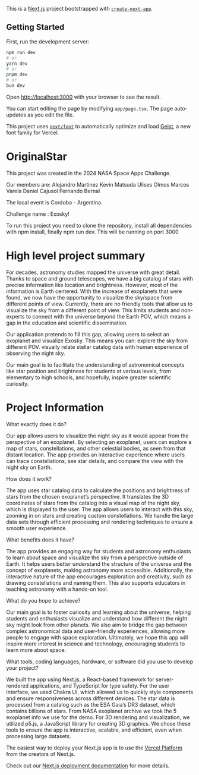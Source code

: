 This is a [Next.js](https://nextjs.org) project bootstrapped with [`create-next-app`](https://nextjs.org/docs/app/api-reference/cli/create-next-app).

## Getting Started

First, run the development server:

```bash
npm run dev
# or
yarn dev
# or
pnpm dev
# or
bun dev
```

Open [http://localhost:3000](http://localhost:3000) with your browser to see the result.

You can start editing the page by modifying `app/page.tsx`. The page auto-updates as you edit the file.

This project uses [`next/font`](https://nextjs.org/docs/app/building-your-application/optimizing/fonts) to automatically optimize and load [Geist](https://vercel.com/font), a new font family for Vercel.

# OriginalStar

This project was created in the 2024 NASA Space Apps Challenge.

Our members are:
Alejandro Martinez
Kevin Matsuda
Ulises Olmos
Marcos Varela
Daniel Cajusol
Fernando Bernal

The local event is Cordoba - Argentina.

Challenge name : Exosky!

To run this project you need to clone the repository, install all dependencies with npm install, finally npm run dev. This will be running on port 3000

# High level project summary

For decades, astronomy studies mapped the universe with great detail. Thanks to space and ground telescopes, we have a big catalog of stars with precise information like location and brightness. However, most of the information is Earth centered. With the increase of exoplanets that were found, we now have the opportunity to visualize the sky/space from different points of view. 
Currently, there are no friendly tools that allow us to visualize the sky from a different point of view. This limits students and non-experts to connect with the universe beyond the Earth POV, which means a gap in the education and scientific dissemination.

Our application pretends to fill this gap, allowing users to select an exoplanet and visualize Exosky. This means you can:
explore the sky from different POV.
visually relate stellar catalog data with human experience of observing the night sky.

Our main goal is to facilitate the understanding of astronomical concepts like star position and brightness for students at various levels, from elementary to high schools, and hopefully, inspire greater scientific curiosity.

# Project Information

What exactly does it do?

Our app allows users to visualize the night sky as it would appear from the perspective of an exoplanet. By selecting an exoplanet, users can explore a map of stars, constellations, and other celestial bodies, as seen from that distant location. The app provides an interactive experience where users can trace constellations, see star details, and compare the view with the night sky on Earth.

How does it work?

The app uses star catalog data to calculate the positions and brightness of stars from the chosen exoplanet’s perspective. It translates the 3D coordinates of stars from the catalog into a visual map of the night sky, which is displayed to the user. The app allows users to interact with this sky, zooming in on stars and creating custom constellations. We handle the large data sets through efficient processing and rendering techniques to ensure a smooth user experience.

What benefits does it have?

The app provides an engaging way for students and astronomy enthusiasts to learn about space and visualize the sky from a perspective outside of Earth. It helps users better understand the structure of the universe and the concept of exoplanets, making astronomy more accessible. Additionally, the interactive nature of the app encourages exploration and creativity, such as drawing constellations and naming them. This also supports educators in teaching astronomy with a hands-on tool.

What do you hope to achieve?

Our main goal is to foster curiosity and learning about the universe, helping students and enthusiasts visualize and understand how different the night sky might look from other planets. We also aim to bridge the gap between complex astronomical data and user-friendly experiences, allowing more people to engage with space exploration. Ultimately, we hope this app will inspire more interest in science and technology, encouraging students to learn more about space.

What tools, coding languages, hardware, or software did you use to develop your project?

We built the app using Next.js, a React-based framework for server-rendered applications, and TypeScript for type safety. For the user interface, we used Chakra UI, which allowed us to quickly style components and ensure responsiveness across different devices. The star data is processed from a catalog such as the ESA Gaia’s DR3 dataset, which contains billions of stars. From NASA exoplanet archive we took the 5 exoplanet info we use for the demo. For 3D rendering and visualization, we utilized p5.js, a JavaScript library for creating 3D graphics. We chose these tools to ensure the app is interactive, scalable, and efficient, even when processing large datasets.

The easiest way to deploy your Next.js app is to use the [Vercel Platform](https://vercel.com/new?utm_medium=default-template&filter=next.js&utm_source=create-next-app&utm_campaign=create-next-app-readme) from the creators of Next.js.

Check out our [Next.js deployment documentation](https://nextjs.org/docs/app/building-your-application/deploying) for more details.
